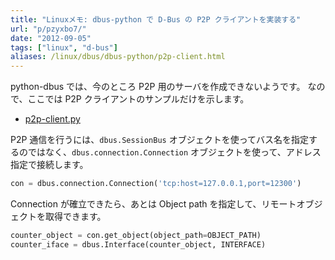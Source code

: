 ```yaml
---
title: "Linuxメモ: dbus-python で D-Bus の P2P クライアントを実装する"
url: "p/pzyxbo7/"
date: "2012-09-05"
tags: ["linux", "d-bus"]
aliases: /linux/dbus/dbus-python/p2p-client.html
---
```


python-dbus では、今のところ P2P 用のサーバを作成できないようです。
なので、ここでは P2P クライアントのサンプルだけを示します。

* [p2p-client.py](./p2p-client.py)

P2P 通信を行うには、`dbus.SessionBus` オブジェクトを使ってバス名を指定するのではなく、`dbus.connection.Connection` オブジェクトを使って、アドレス指定で接続します。

```python
con = dbus.connection.Connection('tcp:host=127.0.0.1,port=12300')
```

Connection が確立できたら、あとは Object path を指定して、リモートオブジェクトを取得できます。

```python
counter_object = con.get_object(object_path=OBJECT_PATH)
counter_iface = dbus.Interface(counter_object, INTERFACE)
```

